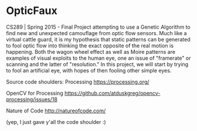 # OpticFaux
CS289 | Spring 2015 - Final Project attempting to use a Genetic Algorithm to find new and unexpected camouflage from optic flow sensors. Much like a virtual cattle guard, it is my hypothesis that static patterns can be generated to fool optic flow into thinking the exact opposite of the real motion is happening. Both the wagon wheel effect as well as Moire patterns are examples of visual exploits to the human eye, one an issue of "framerate" or scanning and the latter of "resolution." In this project, we will start by trying to fool an artificial eye, with hopes of then fooling other simple eyes. 

Source code shoulders:
Processing
https://processing.org/

OpenCV for Processing
https://github.com/atduskgreg/opencv-processing/issues/18

Nature of Code
http://natureofcode.com/

(yep, I just gave y'all the code shoulder :)